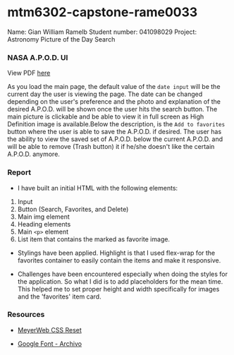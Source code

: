 # mtm6302-capstone-rame0033
Name: Gian William Ramelb
Student number: 041098029
Project: Astronomy Picture of the Day Search


### NASA A.P.O.D. UI 
View PDF [here](./gian-ramelb-apod-mockup.pdf)

As you load the main page, the default value of the `date input` will be the current day the user is viewing the page. The date can be changed depending on the user's preference and the photo and explanation of the desired A.P.O.D. will be shown once the user hits the search button. The main picture is clickable and be able to view it in full screen as High Definition image is available.Below the description, is the `Add to favorites` button where the user is able to save the A.P.O.D. if desired. The user has the ability to view the saved set of A.P.O.D. below the current A.P.O.D. and will be able to remove (Trash button) it if he/she doesn't like the certain A.P.O.D. anymore.


### Report

- I have built an initial HTML with the following elements:
1. Input
2. Button (Search, Favorites, and Delete)
3. Main img element
4. Heading elements
5. Main `<p>` element
6. List item that contains the marked as favorite image.

- Stylings have been applied. Highlight is that I used flex-wrap for the favorites container to easily contain the items and make it responsive.

- Challenges have been encountered especially when doing the styles for the application. So what I did is to add placeholders for the mean time. This helped me to set proper height and width specifically for images and the 'favorites' item card. 



### Resources
- [MeyerWeb CSS Reset](https://meyerweb.com/eric/tools/css/reset/)

- [Google Font - Archivo](https://fonts.google.com/specimen/Archivo)